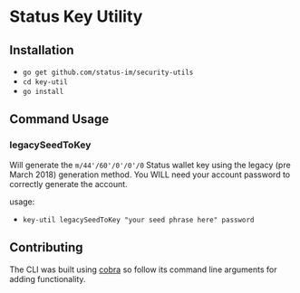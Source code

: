 # Status Key Utility

## Installation
- `go get github.com/status-im/security-utils`
- `cd key-util`
- `go install`

## Command Usage
### legacySeedToKey
Will generate the `m/44'/60'/0'/0'/0` Status wallet key using the legacy (pre March 2018) generation method.  You WILL need your account password to correctly generate the account. 

usage:
- `key-util legacySeedToKey "your seed phrase here" password`

## Contributing
The CLI was built using [cobra](https://github.com/spf13/cobra) so follow its command line arguments for adding functionality.
